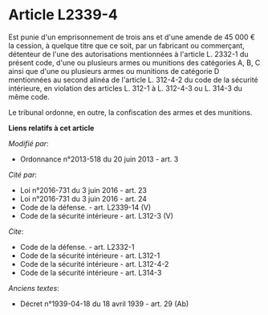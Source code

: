# Article L2339-4

Est punie d'un emprisonnement de trois ans et d'une amende de 45 000 € la cession, à quelque titre que ce soit, par un
fabricant ou commerçant, détenteur de l'une des autorisations mentionnées à l'article L. 2332-1 du présent code, d'une ou
plusieurs armes ou munitions des catégories A, B, C ainsi que d'une ou plusieurs armes ou munitions de catégorie D
mentionnées au second alinéa de l'article L. 312-4-2 du code de la sécurité intérieure, en violation des articles L. 312-1 à
L. 312-4-3 ou L. 314-3 du même code. 

Le tribunal ordonne, en outre, la confiscation des armes et des munitions.

**Liens relatifs à cet article**

_Modifié par_:

  - Ordonnance n°2013-518 du 20 juin 2013 - art. 3

_Cité par_:

  - Loi n°2016-731 du 3 juin 2016 - art. 23
  - Loi n°2016-731 du 3 juin 2016 - art. 24
  - Code de la défense. - art. L2339-14 (V)
  - Code de la sécurité intérieure - art. L312-3 (V)

_Cite_:

  - Code de la défense. - art. L2332-1
  - Code de la sécurité intérieure - art. L312-1
  - Code de la sécurité intérieure - art. L312-4-2
  - Code de la sécurité intérieure - art. L314-3

_Anciens textes_:

  - Décret n°1939-04-18 du 18 avril 1939 - art. 29 (Ab)
